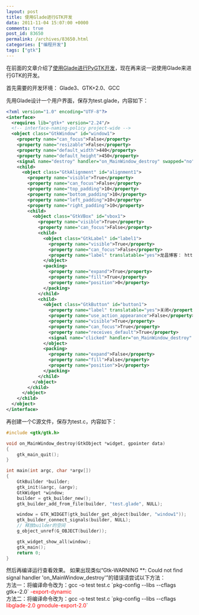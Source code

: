 ```yaml
---
layout: post
title: 使用Glade进行GTK开发
data: 2011-11-04 15:07:00 +0000
comments: true
post_id: 83650
permalink: /archives/83650.html
categories: ["编程开发"]
tags: ["gtk"]
---
```


在前面的文章介绍了<a title="使用Glade进行PyGTK开发" href="http://www.xefan.com/archives/83642.html" target="_blank">使用Glade进行PyGTK开发</a>，现在再来说一说使用Glade来进行GTK的开发。

首先需要的开发环境：
Glade3、GTK+2.0、GCC

先用Glade设计一个用户界面，保存为test.glade，内容如下：

``` xml
<?xml version="1.0" encoding="UTF-8"?>
<interface>
  <requires lib="gtk+" version="2.24"/>
  <!-- interface-naming-policy project-wide -->
  <object class="GtkWindow" id="window1">
    <property name="can_focus">False</property>
    <property name="resizable">False</property>
    <property name="default_width">440</property>
    <property name="default_height">450</property>
    <signal name="destroy" handler="on_MainWindow_destroy" swapped="no"/>
    <child>
      <object class="GtkAlignment" id="alignment1">
        <property name="visible">True</property>
        <property name="can_focus">False</property>
        <property name="top_padding">10</property>
        <property name="bottom_padding">10</property>
        <property name="left_padding">10</property>
        <property name="right_padding">10</property>
        <child>
          <object class="GtkVBox" id="vbox1">
            <property name="visible">True</property>
            <property name="can_focus">False</property>
            <child>
              <object class="GtkLabel" id="label1">
                <property name="visible">True</property>
                <property name="can_focus">False</property>
                <property name="label" translatable="yes">龙昌博客： http://www.xefan.com</property>
              </object>
              <packing>
                <property name="expand">True</property>
                <property name="fill">True</property>
                <property name="position">0</property>
              </packing>
            </child>
            <child>
              <object class="GtkButton" id="button1">
                <property name="label" translatable="yes">关闭</property>
                <property name="use_action_appearance">False</property>
                <property name="visible">True</property>
                <property name="can_focus">True</property>
                <property name="receives_default">True</property>
                <signal name="clicked" handler="on_MainWindow_destroy" swapped="no"/>
              </object>
              <packing>
                <property name="expand">False</property>
                <property name="fill">False</property>
                <property name="position">1</property>
              </packing>
            </child>
          </object>
        </child>
      </object>
    </child>
  </object>
</interface>
```

再创建一个C源文件，保存为test.c，内容如下：

``` c
#include <gtk/gtk.h>

void on_MainWindow_destroy(GtkObject *widget, gpointer data)
{
    gtk_main_quit();
}

int main(int argc, char *argv[])
{
    GtkBuilder *builder;
    gtk_init(&argc, &argv);
    GtkWidget *window;
    builder = gtk_builder_new();
    gtk_builder_add_from_file(builder, "test.glade", NULL);

    window = GTK_WIDGET(gtk_builder_get_object(builder, "window1"));
    gtk_builder_connect_signals(builder, NULL);
    // 释放builder的空间
    g_object_unref(G_OBJECT(builder));

    gtk_widget_show_all(window);
    gtk_main();
    return 0;
}
```

然后再编译运行查看效果。
如果出现类似“Gtk-WARNING **: Could not find signal handler 'on_MainWindow_destroy'”的错误请尝试以下方法：  
方法一：将编译命令改为：gcc -o test test.c \`pkg-config --libs --cflags gtk+-2.0\` <span style="color: #ff0000;">-export-dynamic</span>  
方法二：将编译命令改为：gcc -o test test.c \`pkg-config --libs --cflags <span style="color: #ff0000;">libglade-2.0 gmodule-export-2.0</span>\`
